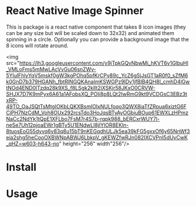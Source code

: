# React Native Image Spinner

This is package is a react native component that takes 8 icon images (they can be any size but will be scaled down to 32x32) and animated them spinning in a circle. Optionally you can provide a background image that the 8 icons will rotate around.

<img src="https://lh3.googleusercontent.com/y9jTpkGQvNbwMi_hKVT6v1GlbuHl_VMLoFms5mMwLAcVvGu06snZWv-5YlulFhlyYqV5mskf0gW3kgPOhq5pfKrCPv89c_YcZ6gSjJsGT1aR0f0_sZfM6k0GnD7b379HGANh_fbtRlNGQKAnaImKSWGPz9lDv1jfBIB4QH8I_cmhD4lGwtNOd4END0lTzdq28k9XS_f8LSgk2klIt2iXSKjr58JKxO0CRVW-SHJX7D7K9mPyx6A61a1AFobsXQ_POIi8p8LQt2IwRmG9kt9VCDGsC3EBz3txRP-49TO_OaJSQtTsMtgIOKbLQKXBsmIOIxNULfoqo3QWX8iaTfZRpua6xiztG6FCjPH7NzCdM_Voh8OUx292rcsTdo3HoJqsBTyAyOGbiuBOup61EWXLzHPmzNaCc2NdYk1tQpE1XFLbo7FsM7r4S7b-rqpk988_bERCxrWUY7l-neSe7Uh12pjoaEWr1gBTy5U1ENdwLI8jIYlOR8EKln-8tuosEoG55dyvq6v83q8u15bT9nKEGqdhULJk5ea39kFG5gxxOf6y65NnWf3eia2shg5heCooOXBWNpABWJ6LbkpV_gKEWZfwRJn082IXCVPnI5dUyCwK_qHZ=w603-h643-no" height="256" width"256"/>

# Install

# Usage
